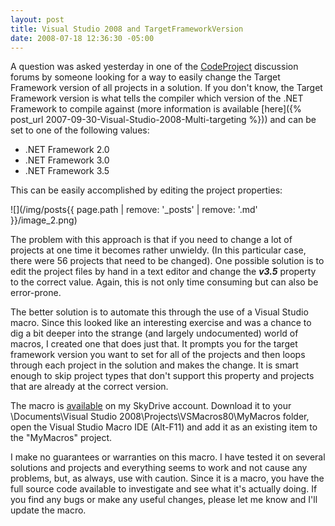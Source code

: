 ```yaml
---
layout: post
title: Visual Studio 2008 and TargetFrameworkVersion
date: 2008-07-18 12:36:30 -05:00
---
```


A question was asked yesterday in one of the [CodeProject](http://www.codeproject.com/) discussion forums by someone looking for a way to easily change the Target Framework version of all projects in a solution. If you don't know, the Target Framework version is what tells the compiler which version of the .NET Framework to compile against (more information is available [here]({% post_url 2007-09-30-Visual-Studio-2008-Multi-targeting %})) and can be set to one of the following values:

*   .NET Framework 2.0 
*   .NET Framework 3.0 
*   .NET Framework 3.5   

This can be easily accomplished by editing the project properties:

![](/img/posts{{ page.path | remove: '_posts' | remove: '.md' }}/image_2.png) 

The problem with this approach is that if you need to change a lot of projects at one time it becomes rather unwieldy. (In this particular case, there were 56 projects that need to be changed). One possible solution is to edit the project files by hand in a text editor and change the ***<TargetFrameworkVersion>v3.5</TargetFrameworkVersion>*** property to the correct value. Again, this is not only time consuming but can also be error-prone.

The better solution is to automate this through the use of a Visual Studio macro. Since this looked like an interesting exercise and was a chance to dig a bit deeper into the strange (and largely undocumented) world of macros, I created one that does just that. It prompts you for the target framework version you want to set for all of the projects and then loops through each project in the solution and makes the change. It is smart enough to skip project types that don't support this property and projects that are already at the correct version.

The macro is [available](http://cid-93d618d639ec9651.skydrive.live.com/self.aspx/Public/Visual%20Studio%202008%20Macros/ProjectUtilities.vb) on my SkyDrive account. Download it to your <UserProfile>\Documents\Visual Studio 2008\Projects\VSMacros80\MyMacros folder, open the Visual Studio Macro IDE (Alt-F11) and add it as an existing item to the "MyMacros" project.

I make no guarantees or warranties on this macro. I have tested it on several solutions and projects and everything seems to work and not cause any problems, but, as always, use with caution. Since it is a macro, you have the full source code available to investigate and see what it's actually doing. If you find any bugs or make any useful changes, please let me know and I'll update the macro.
